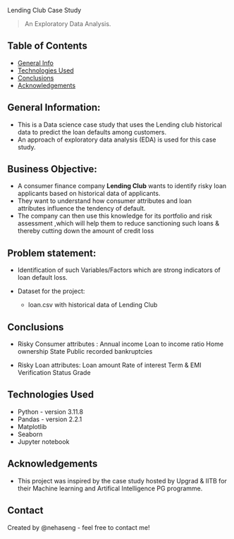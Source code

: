 Lending Club Case Study 
> An Exploratory Data Analysis.


## Table of Contents
* [General Info](#general-information)
* [Technologies Used](#technologies-used)
* [Conclusions](#conclusions)
* [Acknowledgements](#acknowledgements)


## General Information:
- This is a  Data science case study that uses the Lending club historical data to predict the loan defaults among customers.
- An approach of exploratory data analysis (EDA) is used for this case study.

## Business Objective:
   - A consumer finance company **Lending Club** wants to identify risky loan applicants based on historical data of applicants.
   - They want to understand how consumer attributes and loan attributes influence the tendency of default.
   - The company can then use this knowledge for its portfolio and risk assessment ,which will help them to reduce sanctioning such
     loans & thereby cutting down the amount of credit loss

## Problem statement:
   - Identification of such Variables/Factors which are strong indicators of loan default loss.


- Dataset for the project:
  - loan.csv with historical data of Lending Club 


## Conclusions
- Risky Consumer attributes :
  Annual income
  Loan to income ratio 
  Home ownership
  State
  Public recorded bankruptcies 

- Risky Loan attributes:
  Loan amount 
  Rate of interest
  Term & EMI
  Verification Status 
  Grade


## Technologies Used
- Python - version 3.11.8
- Pandas - version 2.2.1
- Matplotlib 
- Seaborn
- Jupyter notebook


## Acknowledgements
- This project was inspired by the case study hosted by Upgrad & IITB for their Machine learning and Artifical Intelligence PG programme. 


## Contact
Created by @nehaseng - feel free to contact me!
